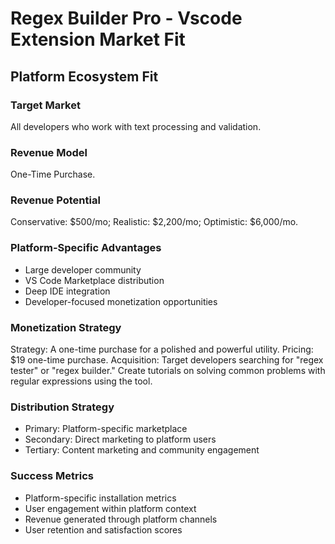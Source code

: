 # Regex Builder Pro - Vscode Extension Market Fit

## Platform Ecosystem Fit

### Target Market
All developers who work with text processing and validation.

### Revenue Model
One-Time Purchase.

### Revenue Potential
Conservative: $500/mo; Realistic: $2,200/mo; Optimistic: $6,000/mo.

### Platform-Specific Advantages
- Large developer community
- VS Code Marketplace distribution
- Deep IDE integration
- Developer-focused monetization opportunities

### Monetization Strategy
Strategy: A one-time purchase for a polished and powerful utility. Pricing: $19 one-time purchase. Acquisition: Target developers searching for "regex tester" or "regex builder." Create tutorials on solving common problems with regular expressions using the tool.

### Distribution Strategy
- Primary: Platform-specific marketplace
- Secondary: Direct marketing to platform users
- Tertiary: Content marketing and community engagement

### Success Metrics
- Platform-specific installation metrics
- User engagement within platform context
- Revenue generated through platform channels
- User retention and satisfaction scores
